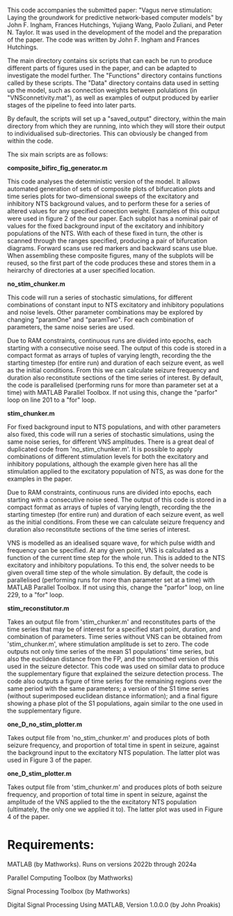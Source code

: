 This code accompanies the submitted paper: "Vagus nerve stimulation: Laying the groundwork for predictive network-based computer models" by John F. Ingham, Frances Hutchings, Yujiang Wang, Paolo Zuliani, and Peter N. Taylor. It was used in the development of the model and the preparation of the paper. The code was written by John F. Ingham and Frances Hutchings. 

The main directory contains six scripts that can each be run to produce different parts of figures used in the paper, and can be adapted to investigate the model further. The "Functions" directory contains functions called by these scripts. The "Data" directory contains data used in setting up the model, such as connection weights between polulations (in "VNSconnetivity.mat"), as well as examples of output produced by earlier stages of the pipeline to feed into later parts. 

By default, the scripts will set up a "saved_output" directory, within the main directory from which they are running, into which they will store their output to individualised sub-directories. This can obviously be changed from within the code. 

The six main scripts are as follows:

**composite_bifirc_fig_generator.m**

This code analyses the deterministic version of the model. It allows automated generation of sets of composite plots of bifurcation plots and time series plots for two-dimensional sweeps of the excitatory and inhibitory NTS background values, and to perform these for a series of altered values for any specified conection weight. Examples of this output were used in figure 2 of the our paper. Each subplot has a nominal pair of values for the fixed background input of the excitatory and inhibitory populations of the NTS. With each of these fixed in turn, the other is scanned through the ranges specified, producing a pair of bifurcation diagrams. Forward scans use red markers and backward scans use blue. When assembling these composite figures, many of the subplots will be reused, so the first part of the code produces these and stores them in a heirarchy of directories at a user specified location. 


**no_stim_chunker.m**

This code will run a series of stochastic simulations, for different combinations of constant input to NTS excitatory and inhibitory populations and noise levels. Other parameter combinations may be explored by changing "paramOne" and "paramTwo". For each combination of parameters, the same noise series are used.  

Due to RAM constraints, continuous runs are divided into epochs, each starting with a consecutive noise seed. The output of this code is stored in a compact format as arrays of tuples of varying length, recording the the starting timestep (for entire run) and duration of each seizure event, as well as the initial conditions. From this we can calculate seizure frequency and duration also reconstitute sections of the time series of interest. By default, the code is parallelised (performing runs for more than parameter set at a time) with MATLAB Parallel Toolbox. If not using this, change the "parfor" loop on line 201 to a "for" loop.


**stim_chunker.m**

For fixed background input to NTS populations, and with other parameters also fixed, this code will run a series of stochastic simulations, using the same noise series, for different VNS amplitudes. There is a great deal of duplicated code from 'no_stim_chunker.m'. It is possible to apply combinations of different stimulation levels for both the excitatory and inhibitory populations, although the example given here has all the stimulation applied to the excitatory population of NTS, as was done for the examples in the paper.  

Due to RAM constraints, continuous runs are divided into epochs, each starting with a consecutive noise seed. The output of this code is stored in a compact format as arrays of tuples of varying length, recording the the starting timestep (for entire run) and duration of each seizure event, as well as the initial conditions. From these we can calculate seizure frequency and duration also reconstitute sections of the time series of interest. 

VNS is modelled as an idealised square wave, for which pulse width and frequency can be specified. At any given point, VNS is calculated as a function of the current time step for the whole run. This is added to the NTS excitatory and inhibitory populations. To this end, the solver needs to be given overall time step of the whole simulation. By default, the code is parallelised (performing runs for more than parameter set at a time) with MATLAB Parallel Toolbox. If not using this, change the "parfor" loop, on line 229, to a "for" loop.


**stim_reconstitutor.m**

Takes an output file from 'stim_chunker.m' and reconstitutes parts of the time series that may be of interest for a specified start point, duration, and combination of parameters. Time series without VNS can be obtained from 'stim_chunker.m', where stimulation amplitude is set to zero. The code outputs not only time series of the mean S1 populations' time series, but also the euclidean distance from the FP, and the smoothed version of this used in the seizure detector. This code was used on similar data to produce the supplementary figure that explained the seizure detection process. The code also outputs a figure of time series for the remaining regions over the same period with the same parameters; a version of the S1 time series (without superimposed euclidean distance information); and a final figure showing a phase plot of the S1 populations, again similar to the one used in the supplementary figure.


**one_D_no_stim_plotter.m**

Takes output file from 'no_stim_chunker.m' and produces plots of both seizure frequency, and proportion of total time in spent in seizure, against the background input to the excitatory NTS population. The latter plot was used in Figure 3 of the paper.


**one_D_stim_plotter.m**

Takes output file from 'stim_chunker.m' and produces plots of both seizure frequency, and proportion of total time in spent in seizure, against the amplitude of the VNS applied to the the excitatory NTS population (ultimately, the only one we applied it to). The latter plot was used in Figure 4 of the paper.


# Requirements:
MATLAB (by Mathworks). Runs on versions 2022b through 2024a

Parallel Computing Toolbox (by Mathworks)

Signal Processing Toolbox (by Mathworks)

Digital Signal Processing Using MATLAB, Version 1.0.0.0 (by John Proakis)

